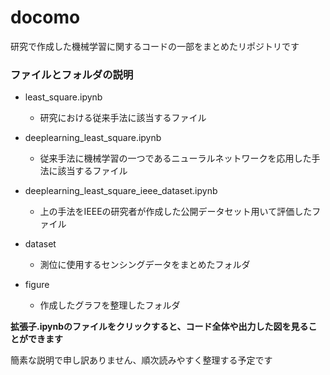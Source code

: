 # docomo
研究で作成した機械学習に関するコードの一部をまとめたリポジトリです

### ファイルとフォルダの説明

- least_square.ipynb
  - 研究における従来手法に該当するファイル

- deeplearning_least_square.ipynb
  - 従来手法に機械学習の一つであるニューラルネットワークを応用した手法に該当するファイル

- deeplearning_least_square_ieee_dataset.ipynb
  - 上の手法をIEEEの研究者が作成した公開データセット用いて評価したファイル

- dataset
  - 測位に使用するセンシングデータをまとめたフォルダ

- figure
  - 作成したグラフを整理したフォルダ

**拡張子.ipynbのファイルをクリックすると、コード全体や出力した図を見ることができます**    

簡素な説明で申し訳ありません、順次読みやすく整理する予定です
